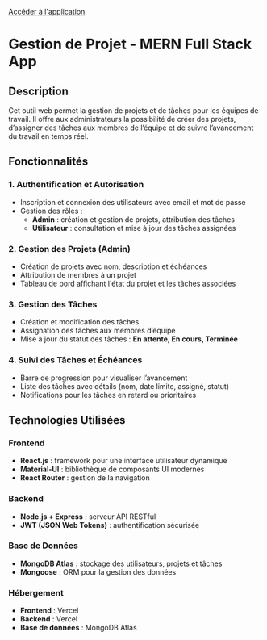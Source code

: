 [Accéder à l'application](https://promanage-j4w4.vercel.app/) 
# Gestion de Projet - MERN Full Stack App  

## Description  
Cet outil web permet la gestion de projets et de tâches pour les équipes de travail. Il offre aux administrateurs la possibilité de créer des projets, d’assigner des tâches aux membres de l’équipe et de suivre l’avancement du travail en temps réel.  

## Fonctionnalités  

### 1. Authentification et Autorisation  
- Inscription et connexion des utilisateurs avec email et mot de passe  
- Gestion des rôles :  
  - **Admin** : création et gestion de projets, attribution des tâches  
  - **Utilisateur** : consultation et mise à jour des tâches assignées  

### 2. Gestion des Projets (Admin)  
- Création de projets avec nom, description et échéances  
- Attribution de membres à un projet  
- Tableau de bord affichant l'état du projet et les tâches associées  

### 3. Gestion des Tâches  
- Création et modification des tâches  
- Assignation des tâches aux membres d’équipe  
- Mise à jour du statut des tâches : **En attente, En cours, Terminée**  

### 4. Suivi des Tâches et Échéances  
- Barre de progression pour visualiser l’avancement  
- Liste des tâches avec détails (nom, date limite, assigné, statut)  
- Notifications pour les tâches en retard ou prioritaires  

## Technologies Utilisées  

### Frontend  
- **React.js** : framework pour une interface utilisateur dynamique  
- **Material-UI** : bibliothèque de composants UI modernes  
- **React Router** : gestion de la navigation  

### Backend  
- **Node.js + Express** : serveur API RESTful  
- **JWT (JSON Web Tokens)** : authentification sécurisée  

### Base de Données  
- **MongoDB Atlas** : stockage des utilisateurs, projets et tâches  
- **Mongoose** : ORM pour la gestion des données  

### Hébergement  
- **Frontend** : Vercel  
- **Backend** : Vercel  
- **Base de données** : MongoDB Atlas  
